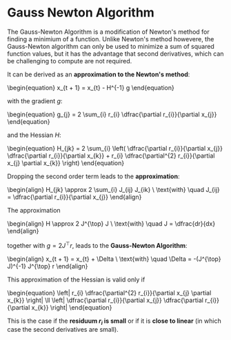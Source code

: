 # Gauss Newton Algorithm

The Gauss-Newton Algorithm is a modification of Newton's method for finding a
minimium of a function. Unlike Newton's method howevere, the Gauss-Newton
algorithm can only be used to minimize a sum of squared function values, but it
has the advantage that second derivatives, which can be challenging to compute
are not required.

It can be derived as an **approximation to the Newton's method**:

\begin{equation}
    x_{t + 1} = x_{t} - H^{-1} g
\end{equation}

with the gradient $g$:

\begin{equation}
    g_{j} = 2 \sum_{i} r_{i} \dfrac{\partial r_{i}}{\partial x_{j}}
\end{equation}

and the Hessian $H$:

\begin{equation}
    H_{jk} = 2 \sum_{i} \left(
        \dfrac{\partial r_{i}}{\partial x_{j}}
        \dfrac{\partial r_{i}}{\partial x_{k}} +
        r_{i} \dfrac{\partial^{2} r_{i}}{\partial x_{j} \partial x_{k}}
    \right)
\end{equation}

Dropping the second order term leads to the **approximation**:

\begin{align}
    H_{jk} \approx 2 \sum_{i} J_{ij} J_{ik} \\
    \text{with} \quad J_{ij} = \dfrac{\partial r_{i}}{\partial x_{j}}
\end{align}

The approximation

\begin{align}
    H \approx 2 J^{\top} J \\
    \text{with} \quad J = \dfrac{dr}{dx}
\end{align}

together with $g = 2 J^{\top} r$, leads to the **Gauss-Newton Algorithm**:

\begin{align}
    x_{t + 1} = x_{t} + \Delta \\
    \text{with} \quad \Delta = -(J^{\top} J)^{-1} J^{\top} r
\end{align}

This approximation of the Hessian is valid only if

\begin{equation}
    \left|
        r_{i} \dfrac{\partial^{2} r_{i}}{\partial x_{j} \partial x_{k}}
    \right|
    \ll
    \left|
        \dfrac{\partial r_{i}}{\partial x_{j}}
        \dfrac{\partial r_{i}}{\partial x_{k}}
    \right|
\end{equation}

This is the case if the **residuum $r_{i}$ is small** or if it is **close to
linear** (in which case the second derivatives are small).

